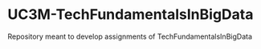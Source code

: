 # UC3M-TechFundamentalsInBigData
Repository meant to develop assignments of TechFundamentalsInBigData 
